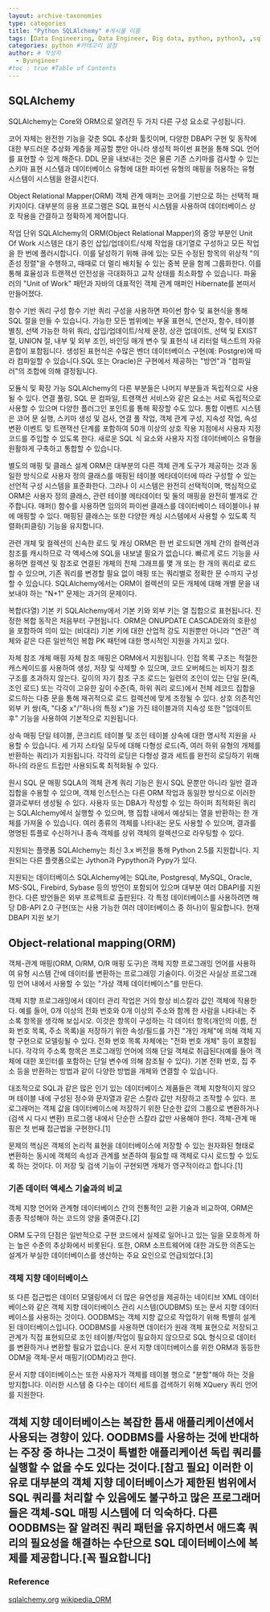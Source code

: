 ```yaml
---
layout: archive-taxonomies
type: categories
title: "Python SQLAlchemy" #게시물 이름
tags: [Data Engineering, Data Engineer, Big data, python, python3, ,sqlalchemy, ORM, ,dbapi, study] #태그 설정
categories: python #카테고리 설정
author: # 작성자
  - Byungineer
#toc : true #Table of Contents
---
```



## SQLAlchemy

SQLAlchemy는 Core와 ORM으로 알려진 두 가지 다른 구성 요소로 구성됩니다. 

코어 자체는 완전한 기능을 갖춘 SQL 추상화 툴킷이며, 다양한 DBAPI 구현 및 동작에 대한 부드러운 추상화 계층을 제공할 뿐만 아니라 생성적 파이썬 표현을 통해 SQL 언어를 표현할 수 있게 해준다. DDL 문을 내보내는 것은 물론 기존 스키마를 검사할 수 있는 스키마 표현 시스템과 데이터베이스 유형에 대한 파이썬 유형의 매핑을 허용하는 유형 시스템이 시스템을 완결시킨다. 

Object Relational Mapper(ORM) 객체 관계 매퍼는 코어를 기반으로 하는 선택적 패키지이다. 대부분의 응용 프로그램은 SQL 표현식 시스템을 사용하여 데이터베이스 상호 작용을 간결하고 정확하게 제어합니다.


작업 단위
SQLAlchemy의 ORM(Object Relational Mapper)의 중앙 부분인 Unit Of Work 시스템은 대기 중인 삽입/업데이트/삭제 작업을 대기열로 구성하고 모든 작업을 한 번에 플러시합니다. 이를 달성하기 위해 큐에 있는 모든 수정된 항목의 위상적 "의존성 정렬"을 수행하고, 때때로 더 멀리 배치될 수 있는 중복 문을 함께 그룹화한다. 이를 통해 효율성과 트랜잭션 안전성을 극대화하고 교착 상태를 최소화할 수 있습니다. 파울러의 "Unit of Work" 패턴과 자바의 대표적인 객체 관계 매퍼인 Hibernate를 본떠서 만들어졌다.

함수 기반 쿼리 구성
함수 기반 쿼리 구성을 사용하면 파이썬 함수 및 표현식을 통해 SQL 절을 만들 수 있습니다. 가능한 모든 범위에는 부울 표현식, 연산자, 함수, 테이블 별칭, 선택 가능한 하위 쿼리, 삽입/업데이트/삭제 문장, 상관 업데이트, 선택 및 EXIST 절, UNION 절, 내부 및 외부 조인, 바인딩 매개 변수 및 표현식 내 리터럴 텍스트의 자유 혼합이 포함됩니다. 생성된 표현식은 수많은 벤더 데이터베이스 구현(예: Postgre)에 따라 컴파일할 수 있습니다.SQL 또는 Oracle)은 구현에서 제공하는 "방언"과 "컴파일러"의 조합에 의해 결정됩니다.

모듈식 및 확장 가능
SQLAlchemy의 다른 부분들은 나머지 부분들과 독립적으로 사용될 수 있다. 연결 풀링, SQL 문 컴파일, 트랜잭션 서비스와 같은 요소는 서로 독립적으로 사용할 수 있으며 다양한 플러그인 포인트를 통해 확장할 수도 있다. 통합 이벤트 시스템은 코어 문 실행, 스키마 생성 및 검사, 연결 풀 작업, 객체 관계 구성, 지속성 작업, 속성 변환 이벤트 및 트랜잭션 단계를 포함하여 50개 이상의 상호 작용 지점에서 사용자 지정 코드를 주입할 수 있도록 한다. 새로운 SQL 식 요소와 사용자 지정 데이터베이스 유형을 원활하게 구축하고 통합할 수 있습니다.


별도의 매핑 및 클래스 설계
ORM은 대부분의 다른 객체 관계 도구가 제공하는 것과 동일한 방식으로 사용자 정의 클래스를 매핑된 테이블 메타데이터에 따라 구성할 수 있는 선언적 구성 시스템을 표준화한다. 그러나 이 시스템은 완전히 선택적이며, 핵심적으로 ORM은 사용자 정의 클래스, 관련 테이블 메타데이터 및 둘의 매핑을 완전히 별개로 간주합니다. 매퍼() 함수를 사용하면 임의의 파이썬 클래스를 데이터베이스 테이블이나 뷰에 매핑할 수 있다. 매핑된 클래스는 또한 다양한 캐싱 시스템에서 사용할 수 있도록 직렬화(피클링) 기능을 유지합니다.

관련 개체 및 컬렉션의 신속한 로드 및 캐싱
ORM은 한 번 로드되면 개체 간의 컬렉션과 참조를 캐시하므로 각 액세스에 SQL을 내보낼 필요가 없습니다. 빠르게 로드 기능을 사용하면 컬렉션 및 참조로 연결된 개체의 전체 그래프를 몇 개 또는 한 개의 쿼리로 로드할 수 있으며, 기존 쿼리를 변경할 필요 없이 매핑 또는 쿼리별로 정확한 문 수까지 구성할 수 있습니다. SQLAlchemy에서는 ORM이 컬렉션의 모든 개체에 대해 개별 문을 내보내야 하는 "N+1" 문제는 과거의 문제이다.

복합(다열) 기본 키
SQLAlchemy에서 기본 키와 외부 키는 열 집합으로 표현됩니다. 진정한 복합 동작은 처음부터 구현됩니다. ORM은 ONUPDATE CASCADE와의 호환성을 포함하여 의미 있는 (비대리) 기본 키에 대한 산업적 강도 지원뿐만 아니라 "연관" 객체와 같은 다른 일반적인 복합 PK 패턴에 대한 명시적인 지원을 가지고 있다.

자체 참조 개체 매핑
자체 참조 매핑은 ORM에서 지원됩니다. 인접 목록 구조는 적절한 캐스케이드를 사용하여 생성, 저장 및 삭제할 수 있으며, 코드 오버헤드는 비자기 참조 구조를 초과하지 않는다. 깊이의 자기 참조 구조 로드는 일련의 조인이 있는 단일 문(즉, 조인 로드) 또는 각각이 고유한 깊이 수준(즉, 하위 쿼리 로드)에서 전체 레코드 집합을 로드하는 다중 문을 통해 재귀적으로 로드 컬렉션에 맞게 조정될 수 있다. 상호 의존적인 외부 키 쌍(즉, "다중 x"/"하나의 특정 x")을 가진 테이블과의 지속성 또한 "업데이트 후" 기능을 사용하여 기본적으로 지원됩니다.

상속 매핑
단일 테이블, 콘크리트 테이블 및 조인 테이블 상속에 대한 명시적 지원을 사용할 수 있습니다. 세 가지 스타일 모두에 대해 다형성 로드(즉, 여러 하위 유형의 개체를 반환하는 쿼리)가 지원됩니다. 각각의 로딩은 다형성 결과 세트를 완전히 로딩하기 위해 하나의 라운드 트립만 사용되도록 최적화될 수 있다.

원시 SQL 문 매핑
SQLA의 객체 관계 쿼리 기능은 원시 SQL 문뿐만 아니라 일반 결과 집합을 수용할 수 있으며, 객체 인스턴스는 다른 ORM 작업과 동일한 방식으로 이러한 결과로부터 생성될 수 있다. 사용자 또는 DBA가 작성할 수 있는 하이퍼 최적화된 쿼리는 SQLAlchemy에서 실행할 수 있으며, 행 집합 내에서 예상되는 열을 반환하는 한 개체를 가져올 수 있습니다. 여러 종류의 객체를 나타내는 문도 사용할 수 있으며, 결과를 명명된 튜플로 수신하거나 종속 객체를 상위 객체의 컬렉션으로 라우팅할 수 있다.


지원되는 플랫폼
SQLAlchemy는 최신 3.x 버전을 통해 Python 2.5를 지원합니다. 지원되는 다른 플랫폼으로는 Jython과 Pypython과 Pypy가 있다.

지원되는 데이터베이스
SQLAlchemy에는 SQLite, Postgresql, MySQL, Oracle, MS-SQL, Firebird, Sybase 등의 방언이 포함되어 있으며 대부분 여러 DBAPI를 지원한다. 다른 방언들은 외부 프로젝트로 출판된다. 각 특정 데이터베이스를 사용하려면 해당 DB-API 2.0 구현(또는 사용 가능한 여러 데이터베이스 중 하나)이 필요합니다. 현재 DBAPI 지원 보기



## Object-relational mapping(ORM)
객체-관계 매핑(ORM, O/RM, O/R 매핑 도구)은 객체 지향 프로그래밍 언어를 사용하여 유형 시스템 간에 데이터를 변환하는 프로그래밍 기술이다. 이것은 사실상 프로그래밍 언어 내에서 사용할 수 있는 "가상 객체 데이터베이스"를 만든다. 

객체 지향 프로그래밍에서 데이터 관리 작업은 거의 항상 비스칼라 값인 객체에 작용한다. 예를 들어, 0개 이상의 전화 번호와 0개 이상의 주소와 함께 한 사람을 나타내는 주소록 항목을 생각해 보십시오. 이것은 항목이 구성하는 각 데이터 항목(개인의 이름, 전화 번호 목록, 주소 목록)을 저장하기 위한 속성/필드를 가진 "개인 개체"에 의해 객체 지향 구현으로 모델링될 수 있다. 
전화 번호 목록 자체에는 "전화 번호 개체" 등이 포함됩니다. 각각의 주소록 항목은 프로그래밍 언어에 의해 단일 객체로 취급된다(예를 들어 객체에 대한 포인터를 포함하는 단일 변수에 의해 참조될 수 있다). 기본 전화 번호, 집 주소 등을 반환하는 방법과 같이 다양한 방법을 개체와 연결할 수 있습니다.

대조적으로 SQL과 같은 많은 인기 있는 데이터베이스 제품들은 객체 지향적이지 않으며 테이블 내에 구성된 정수와 문자열과 같은 스칼라 값만 저장하고 조작할 수 있다. 프로그래머는 객체 값을 데이터베이스에 저장하기 위한 단순한 값의 그룹으로 변환하거나(검색 시 다시 변환) 프로그램 내에서 단순한 스칼라 값만 사용해야 한다. 객체-관계 매핑은 첫 번째 접근법을 구현한다.[1]

문제의 핵심은 객체의 논리적 표현을 데이터베이스에 저장할 수 있는 원자화된 형태로 변환하는 동시에 객체의 속성과 관계를 보존하여 필요할 때 객체로 다시 로드할 수 있도록 하는 것이다. 이 저장 및 검색 기능이 구현되면 개체가 영구적이라고 합니다.[1]

### 기존 데이터 액세스 기술과의 비교
객체 지향 언어와 관계형 데이터베이스 간의 전통적인 교환 기술과 비교하여, ORM은 종종 작성해야 하는 코드의 양을 줄여준다.[2]

ORM 도구의 단점은 일반적으로 구현 코드에서 실제로 일어나고 있는 일을 모호하게 하는 높은 수준의 추상화에서 비롯된다. 또한, ORM 소프트웨어에 대한 과도한 의존도는 설계가 부실한 데이터베이스를 생산하는 주요 요인으로 언급되었다.[3]


### 객체 지향 데이터베이스
또 다른 접근법은 데이터 모델링에서 더 많은 유연성을 제공하는 네이티브 XML 데이터베이스와 같은 객체 지향 데이터베이스 관리 시스템(OUDBMS) 또는 문서 지향 데이터베이스를 사용하는 것이다. OODBMS는 객체 지향 값으로 작업하기 위해 특별히 설계된 데이터베이스입니다. OODBMS를 사용하면 데이터가 원래 객체 표현으로 저장되고 관계가 직접 표현되므로 조인 테이블/작업이 필요하지 않으므로 SQL 형식으로 데이터를 변환하거나 변환할 필요가 없습니다. 문서 지향 데이터베이스를 위한 ORM과 동등한 ODM을 객체-문서 매핑기(ODM)라고 한다.

문서 지향 데이터베이스는 또한 사용자가 객체를 테이블 행으로 "분할"해야 하는 것을 방지합니다. 이러한 시스템 중 다수는 데이터 세트를 검색하기 위해 XQuery 쿼리 언어를 지원한다.

객체 지향 데이터베이스는 복잡한 틈새 애플리케이션에서 사용되는 경향이 있다. OODBMS를 사용하는 것에 반대하는 주장 중 하나는 그것이 특별한 애플리케이션 독립 쿼리를 실행할 수 없을 수도 있다는 것이다.[참고 필요] 이러한 이유로 대부분의 객체 지향 데이터베이스가 제한된 범위에서 SQL 쿼리를 처리할 수 있음에도 불구하고 많은 프로그래머들은 객체-SQL 매핑 시스템에 더 익숙하다. 다른 OODBMS는 잘 알려진 쿼리 패턴을 유지하면서 애드혹 쿼리의 필요성을 해결하는 수단으로 SQL 데이터베이스에 복제를 제공합니다.[꼭 필요합니다]
---
### Reference
[sqlalchemy.org](sqlalchemy-link)
[wikipedia_ORM](orm-link)


[sqlalchemy-link]: https://www.sqlalchemy.org/
[orm-link]: https://en.wikipedia.org/wiki/Object%E2%80%93relational_mapping